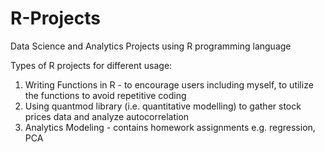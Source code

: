 # R-Projects
Data Science and Analytics Projects using R programming language

Types of R projects for different usage:
1. Writing Functions in R - to encourage users including myself, to utilize the functions to avoid repetitive coding 
2. Using quantmod library (i.e. quantitative modelling) to gather stock prices data and analyze autocorrelation
3. Analytics Modeling - contains homework assignments e.g. regression, PCA
